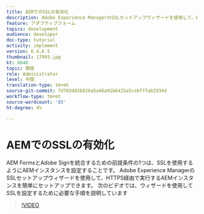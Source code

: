 ```yaml
---
title: AEMでのSSLの有効化
description: Adobe Experience ManagerのSSLセットアップウィザードを使用して、HTTPS経由で実行するAEMインスタンスを設定します。
feature: アダプティブフォーム
topics: development
audience: developer
doc-type: tutorial
activity: implement
version: 6.4,6.5
thumbnail: 17993.jpg
kt: 6046
topic: 開発
role: Administrator
level: 中間
translation-type: tm+mt
source-git-commit: 7d7034026826a5a46a91b6425a5cebfffab2934d
workflow-type: tm+mt
source-wordcount: '85'
ht-degree: 4%

---
```



# AEMでのSSLの有効化

AEM FormsとAdobe Signを統合するための前提条件の1つは、SSLを使用するようにAEMインスタンスを設定することです。 Adobe Experience ManagerのSSLセットアップウィザードを使用して、HTTPS経由で実行するAEMインスタンスを簡単にセットアップできます。
次のビデオでは、ウィザードを使用してSSLを設定するために必要な手順を説明しています

>[!VIDEO](https://video.tv.adobe.com/v/17993/?quality=9&learn=on)